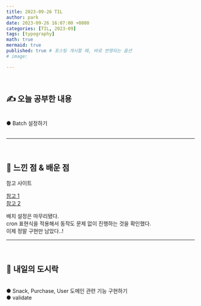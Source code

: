 ```yaml
---
title: 2023-09-26 TIL
author: park
date: 2023-09-26 16:07:00 +0800
categories: [TIL, 2023-09]
tags: [typography]
math: true
mermaid: true
published: true # 포스팅 개시할 때, 바로 반영되는 옵션
# image: 

---
```


<br>

## ✍ 오늘 공부한 내용

<br>
● Batch 설정하기<br>
<br>

---

<br>

## 🧠 느낀 점 & 배운 점 

참고 사이트

[참고 1](https://blog.naver.com/PostView.naver?blogId=rinjyu&logNo=222847088860&parentCategoryNo=&categoryNo=&viewDate=&isShowPopularPosts=false&from=postView)<br>
[참고 2](https://jojoldu.tistory.com/347)<br>

배치 설정은 마무리됐다.<br>
cron 표현식을 적용해서 동작도 문제 없이 진행하는 것을 확인했다.<br>
이제 정말 구현만 남았다..!<br>

---

<br>

## 🍱 내일의 도시락

<br>
● Snack, Purchase, User 도메인 관련 기능 구현하기<br>
● validate<br>
<br>
<br>